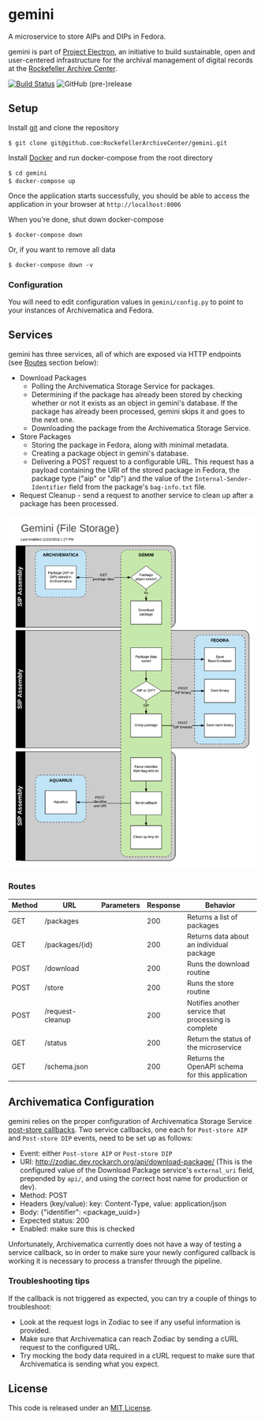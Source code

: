 # gemini
A microservice to store AIPs and DIPs in Fedora.

gemini is part of [Project Electron](https://github.com/RockefellerArchiveCenter/project_electron), an initiative to build sustainable, open and user-centered infrastructure for the archival management of digital records at the [Rockefeller Archive Center](http://rockarch.org/).

[![Build Status](https://travis-ci.org/RockefellerArchiveCenter/gemini.svg?branch=master)](https://travis-ci.org/RockefellerArchiveCenter/gemini)
![GitHub (pre-)release](https://img.shields.io/github/release/RockefellerArchiveCenter/gemini/all.svg)

## Setup

Install [git](https://git-scm.com/) and clone the repository

    $ git clone git@github.com:RockefellerArchiveCenter/gemini.git

Install [Docker](https://store.docker.com/search?type=edition&offering=community) and run docker-compose from the root directory

    $ cd gemini
    $ docker-compose up

Once the application starts successfully, you should be able to access the application in your browser at `http://localhost:8006`

When you're done, shut down docker-compose

    $ docker-compose down

Or, if you want to remove all data

    $ docker-compose down -v


### Configuration

You will need to edit configuration values in `gemini/config.py` to point to your instances of Archivematica and Fedora.


## Services

gemini has three services, all of which are exposed via HTTP endpoints (see [Routes](#routes) section below):

* Download Packages
  * Polling the Archivematica Storage Service for packages.
  * Determining if the package has already been stored by checking whether or not it exists as an object in gemini's database. If the package has already been processed, gemini skips it and goes to the next one.
  * Downloading the package from the Archivematica Storage Service.
* Store Packages
  * Storing the package in Fedora, along with minimal metadata.
  * Creating a package object in gemini's database.
  * Delivering a POST request to a configurable URL. This request has a payload containing the URI of the stored package in Fedora, the package type ("aip" or "dip") and the value of the `Internal-Sender-Identifier` field from the package's `bag-info.txt` file.
* Request Cleanup - send a request to another service to clean up after a package has been processed.

![File storage diagram](gemini-services.png)


### Routes

| Method | URL | Parameters | Response  | Behavior  |
|--------|-----|---|---|---|
|GET|/packages| |200|Returns a list of packages|
|GET|/packages/{id}| |200|Returns data about an individual package|
|POST|/download||200|Runs the download routine|
|POST|/store||200|Runs the store routine|
|POST|/request-cleanup||200|Notifies another service that processing is complete|
|GET|/status||200|Return the status of the microservice|
|GET|/schema.json||200|Returns the OpenAPI schema for this application|


## Archivematica Configuration

gemini relies on the proper configuration of Archivematica Storage Service [post-store callbacks](https://www.archivematica.org/en/docs/storage-service-0.16/administrators/#service-callbacks). Two service callbacks, one each for `Post-store AIP` and `Post-store DIP` events, need to be set up as follows:

- Event: either `Post-store AIP` or `Post-store DIP`
- URI: http://zodiac.dev.rockarch.org/api/download-package/ (This is the configured value of the Download Package service's `external_uri` field, prepended by `api/`, and using the correct host name for production or dev).
- Method: POST
- Headers (key/value): key: Content-Type, value: application/json
- Body: {"identifier": <package_uuid>}
- Expected status: 200
- Enabled: make sure this is checked

Unfortunately, Archivematica currently does not have a way of testing a service callback, so in order to make sure your newly configured callback is working it is necessary to process a transfer through the pipeline.

### Troubleshooting tips
If the callback is not triggered as expected, you can try a couple of things to troubleshoot:
- Look at the request logs in Zodiac to see if any useful information is provided.
- Make sure that Archivematica can reach Zodiac by sending a cURL request to the configured URL.
- Try mocking the body data required in a cURL request to make sure that Archivematica is sending what you expect.


## License

This code is released under an [MIT License](LICENSE).
